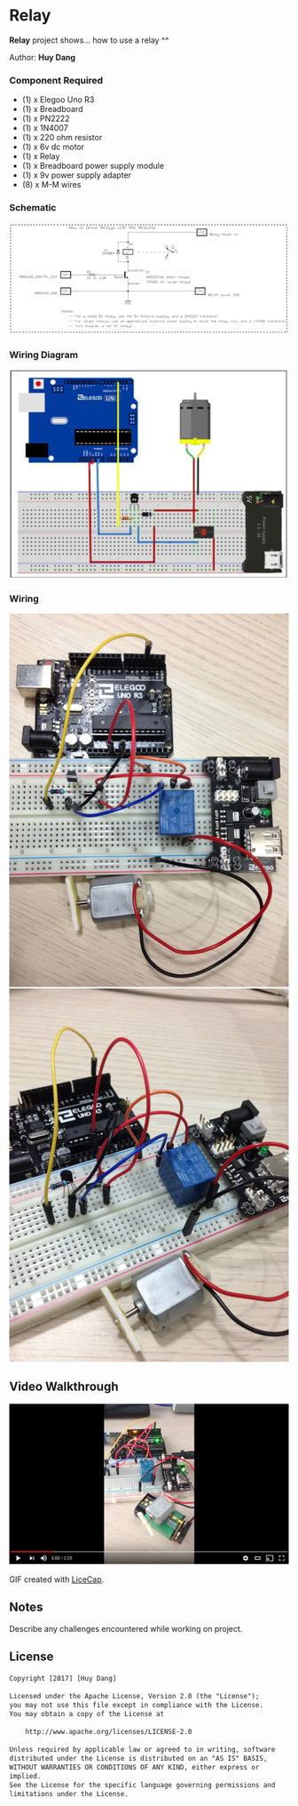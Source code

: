 # Relay

**Relay** project shows... how to use a relay ^^

Author: **Huy Dang**

### Component Required

- (1) x Elegoo Uno R3 
- (1) x Breadboard 
- (1) x PN2222
- (1) x 1N4007
- (1) x 220 ohm resistor
- (1) x 6v dc motor
- (1) x Relay
- (1) x Breadboard power supply module 
- (1) x 9v power supply adapter
- (8) x M-M wires

### Schematic

![alt Schematic](schematic.png)

### Wiring Diagram

![alt Wiring Diagram](wiring_diagram.png)

### Wiring

![alt Wiring](wiring.jpg)
![alt Wiring](wiring2.jpg)

## Video Walkthrough

[![Video Walkthrough](video_cover.png)](https://youtu.be/torMfp12KcA)

GIF created with [LiceCap](http://www.cockos.com/licecap/).

## Notes

Describe any challenges encountered while working on project.

## License

    Copyright [2017] [Huy Dang]

    Licensed under the Apache License, Version 2.0 (the "License");
    you may not use this file except in compliance with the License.
    You may obtain a copy of the License at

        http://www.apache.org/licenses/LICENSE-2.0

    Unless required by applicable law or agreed to in writing, software
    distributed under the License is distributed on an "AS IS" BASIS,
    WITHOUT WARRANTIES OR CONDITIONS OF ANY KIND, either express or implied.
    See the License for the specific language governing permissions and
    limitations under the License.